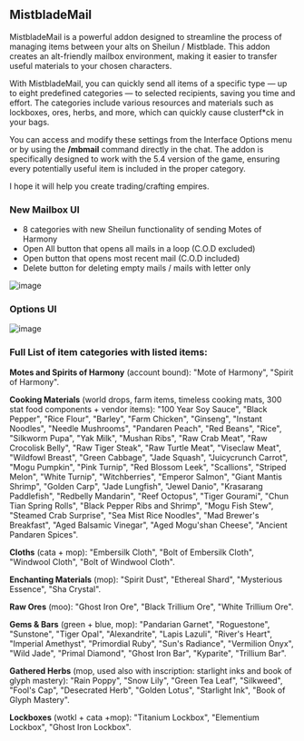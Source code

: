 ## MistbladeMail

MistbladeMail is a powerful addon designed to streamline the process of managing items between your alts on Sheilun / Mistblade. This addon creates an alt-friendly mailbox environment, making it easier to transfer useful materials to your chosen characters.

With MistbladeMail, you can quickly send all items of a specific type — up to eight predefined categories — to selected recipients, saving you time and effort. The categories include various resources and materials such as lockboxes, ores, herbs, and more, which can quickly cause clusterf*ck in your bags.

You can access and modify these settings from the Interface Options menu or by using the **/mbmail** command directly in the chat. The addon is specifically designed to work with the 5.4 version of the game, ensuring every potentially useful item is included in the proper category.

I hope it will help you create trading/crafting empires.



### New Mailbox UI 


* 8 categories with new Sheilun functionality of sending Motes of Harmony
* Open All button that opens all mails in a loop (C.O.D excluded)
* Open button that opens most recent mail (C.O.D included)
* Delete button for deleting empty mails / mails with letter only

![image](https://github.com/user-attachments/assets/eb890e86-77b4-4753-9611-e299d77dad4a)

### Options UI

![image](https://github.com/user-attachments/assets/d62c9844-134c-4313-b9ab-c2ad9374279e)

### Full List of item categories with listed items:


**Motes and Spirits of Harmony** (account bound): "Mote of Harmony", "Spirit of Harmony".


**Cooking Materials** (world drops, farm items, timeless cooking mats, 300 stat food components + vendor items): "100 Year Soy Sauce", "Black Pepper", "Rice Flour", "Barley", "Farm Chicken", "Ginseng", "Instant Noodles", "Needle Mushrooms", "Pandaren Peach", "Red Beans", "Rice", "Silkworm Pupa", "Yak Milk", "Mushan Ribs", "Raw Crab Meat", "Raw Crocolisk Belly", "Raw Tiger Steak", "Raw Turtle Meat", "Viseclaw Meat", "Wildfowl Breast", "Green Cabbage", "Jade Squash", "Juicycrunch Carrot", "Mogu Pumpkin", "Pink Turnip", "Red Blossom Leek", "Scallions", "Striped Melon", "White Turnip", "Witchberries", "Emperor Salmon", "Giant Mantis Shrimp", "Golden Carp", "Jade Lungfish", "Jewel Danio", "Krasarang Paddlefish", "Redbelly Mandarin", "Reef Octopus", "Tiger Gourami", "Chun Tian Spring Rolls", "Black Pepper Ribs and Shrimp", "Mogu Fish Stew", "Steamed Crab Surprise", "Sea Mist Rice Noodles", "Mad Brewer's Breakfast", "Aged Balsamic Vinegar", "Aged Mogu'shan Cheese", "Ancient Pandaren Spices".


**Cloths** (cata + mop): "Embersilk Cloth", "Bolt of Embersilk Cloth", "Windwool Cloth", "Bolt of Windwool Cloth".


**Enchanting Materials** (mop): "Spirit Dust", "Ethereal Shard", "Mysterious Essence", "Sha Crystal".


**Raw Ores** (moo): "Ghost Iron Ore", "Black Trillium Ore", "White Trillium Ore".


**Gems & Bars** (green + blue, mop): "Pandarian Garnet", "Roguestone", "Sunstone", "Tiger Opal", "Alexandrite", "Lapis Lazuli", "River's Heart", "Imperial Amethyst", "Primordial Ruby", "Sun's Radiance", "Vermilion Onyx", "Wild Jade", "Primal Diamond", "Ghost Iron Bar", "Kyparite", "Trillium Bar".


**Gathered Herbs** (mop, used also with inscription: starlight inks and book of glyph mastery): "Rain Poppy", "Snow Lily", "Green Tea Leaf", "Silkweed", "Fool's Cap", "Desecrated Herb", "Golden Lotus", "Starlight Ink", "Book of Glyph Mastery".


**Lockboxes** (wotkl + cata  +mop): "Titanium Lockbox", "Elementium Lockbox", "Ghost Iron Lockbox".





